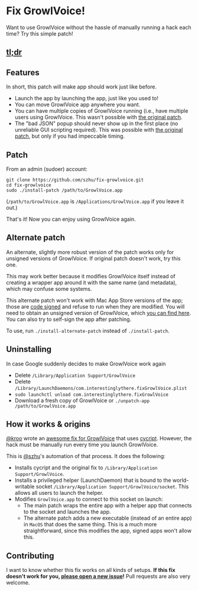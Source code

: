 # Fix GrowlVoice!

Want to use GrowlVoice without the hassle of manually running a hack each time? Try this simple patch!

## [tl;dr](http://szhu.github.io/fix-growlvoice/)

## Features

In short, this patch will make app should work just like before.

- Launch the app by launching the app, just like you used to!
- You can move GrowlVoice app anywhere you want.
- You can have multiple copies of GrowlVoice running (i.e., have multiple users using GrowlVoice. This wasn't possible with [the original patch](https://gist.github.com/kroo/11205755).
- The "bad JSON" popup should never show up in the first place (no unreliable GUI scripting required). This was possible with [the original patch](https://gist.github.com/kroo/11205755), but only if you had impeccable timing.

## Patch

From an admin (sudoer) account:

    git clone https://github.com/szhu/fix-growlvoice.git
    cd fix-growlvoice
    sudo ./install-patch /path/to/GrowlVoice.app

(`/path/to/GrowlVoice.app` is `/Applications/GrowlVoice.app` if you leave it out.)

That's it! Now you can enjoy using GrowlVoice again.

## Alternate patch

An alternate, slightly more robust version of the patch works only for unsigned versions of GrowlVoice. If original patch doesn't work, try this one.

This may work better because it modifies GrowlVoice itself instead of creating a wrapper app around it with the same name (and metadata), which may confuse some systems.

This alternate patch won't work with Mac App Store versions of the app; those are [code signed](https://en.wikipedia.org/wiki/Code_signing) and refuse to run when they are modified. You will need to obtain an unsigned version of GrowlVoice, which [you can find here](http://www.google.com/search?q=growlvoice+2.0.3+cracked). You can also try to self-sign the app after patching.

To use, run `./install-alternate-patch` instead of `./install-patch`.

## Uninstalling

In case Google suddenly decides to make GrowlVoice work again

- Delete `/Library/Application Support/GrowlVoice`
- Delete `/Library/LaunchDaemons/com.interestinglythere.fixGrowlVoice.plist`
- `sudo launchctl unload com.interestinglythere.fixGrowlVoice`
- Download a fresh copy of GrowlVoice or `./unpatch-app /path/to/GrowlVoice.app`

## How it works & origins

[@kroo](https://www.github.com/kroo) wrote an [awesome fix for GrowlVoice](https://gist.github.com/kroo/11205755) that uses [cycript](http://www.cycript.org/). However, the hack must be manually run every time you launch GrowlVoice.

This is [@szhu](https://www.github.com/szhu)'s automation of that process. It does the following:

- Installs cycript and the original fix to `/Library/Application Support/GrowlVoice`.
- Installs a privileged helper (LaunchDaemon) that is bound to the world-writable socket `/Library/Application Support/GrowlVoice/socket`. This allows all users to launch the helper.
- Modifies `GrowlVoice.app` to connect to this socket on launch:
	- The main patch wraps the entire app with a helper app that connects to the socket and launches the app.
	- The alternate patch adds a new executable (instead of an entire app) in `MacOS` that does the same thing. This is a much more straightforward, since this modifies the app, signed apps won't allow this.

## Contributing

I want to know whether this fix works on all kinds of setups. **If this fix doesn't work for you, [please open a new issue](https://github.com/szhu/fix-growlvoice/issues)!** Pull requests are also very welcome.
